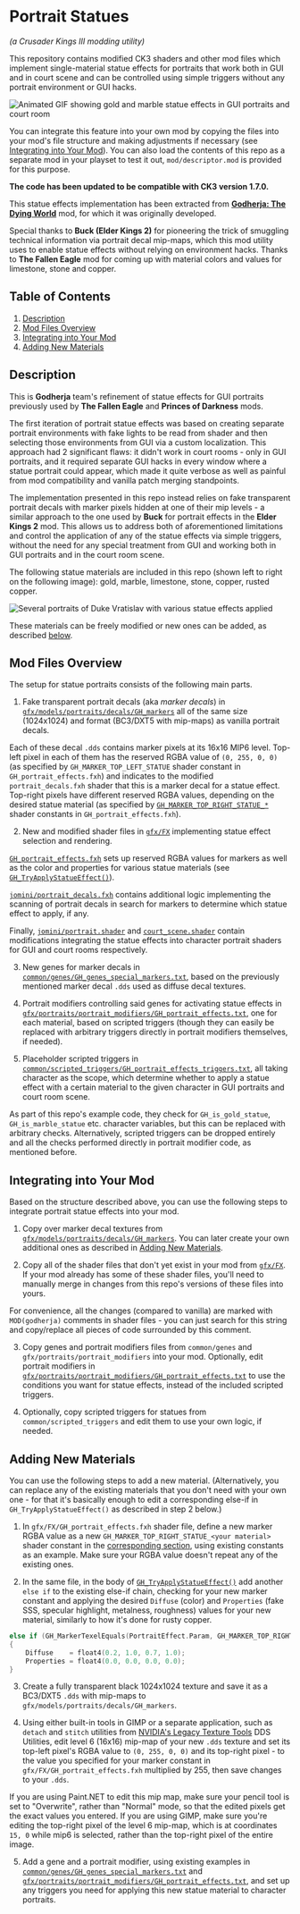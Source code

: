 Portrait Statues
================
_(a Crusader Kings III modding utility)_

This repository contains modified CK3 shaders and other mod files which implement single-material statue effects for portraits that work both in GUI and in court scene and can be controlled using simple triggers without any portrait environment or GUI hacks.
<a name="demo"></a>

![Animated GIF showing gold and marble statue effects in GUI portraits and court room](https://media.githubusercontent.com/media/terrapass/ck3-modutil-portrait-statues/master/docs/gh_portrait_statues.gif)

You can integrate this feature into your own mod by copying the files into your mod's file structure and making adjustments if necessary (see [Integrating into Your Mod](#integration)).
You can also load the contents of this repo as a separate mod in your playset to test it out, `mod/descriptor.mod` is provided for this purpose.

**The code has been updated to be compatible with CK3 version 1.7.0.**

This statue effects implementation has been extracted from [**Godherja: The Dying World**](https://steamcommunity.com/sharedfiles/filedetails/?id=2326030123) mod, for which it was originally developed.

Special thanks to **Buck (Elder Kings 2)** for pioneering the trick of smuggling technical information via portrait decal mip-maps, which this mod utility uses to enable statue effects without relying on environment hacks.
Thanks to **The Fallen Eagle** mod for coming up with material colors and values for limestone, stone and copper.

Table of Contents
-----------------
1. <a href="#description">Description</a>
2. <a href="#under-the-hood">Mod Files Overview</a>
3. <a href="#integration">Integrating into Your Mod</a>
4. <a href="#new-materials">Adding New Materials</a>

Description<a name="description"></a>
-----------
This is **Godherja** team's refinement of statue effects for GUI portraits previously used by **The Fallen Eagle** and **Princes of Darkness** mods.

The first iteration of portrait statue effects was based on creating separate portrait environments with fake lights to be read from shader and then selecting those environments from GUI via a custom localization. This approach had 2 significant flaws: it didn't work in court rooms - only in GUI portraits, and it required separate GUI hacks in every window where a statue portrait could appear, which made it quite verbose as well as painful from mod compatibility and vanilla patch merging standpoints.

The implementation presented in this repo instead relies on fake transparent portrait decals with marker pixels hidden at one of their mip levels - a similar approach to the one used by **Buck** for portrait effects in the **Elder Kings 2** mod. This allows us to address both of aforementioned limitations and control the application of any of the statue effects via simple triggers, without the need for any special treatment from GUI and working both in GUI portraits and in the court room scene.

The following statue materials are included in this repo (shown left to right on the following image): gold, marble, limestone, stone, copper, rusted copper.

![Several portraits of Duke Vratislav with various statue effects applied](https://media.githubusercontent.com/media/terrapass/ck3-modutil-portrait-statues/master/docs/statue_materials.png)

These materials can be freely modified or new ones can be added, as described <a href="#new-materials">below</a>.

Mod Files Overview<a name="under-the-hood"></a>
------------------
The setup for statue portraits consists of the following main parts.

1. Fake transparent portrait decals (aka *marker decals*) in [`gfx/models/portraits/decals/GH_markers`](https://github.com/terrapass/ck3-modutil-portrait-statues/tree/master/mod/gfx/models/portraits/decals/GH_markers) all of the same size (1024x1024) and format (BC3/DXT5 with mip-maps) as vanilla portrait decals.

Each of these decal `.dds` contains marker pixels at its 16x16 MIP6 level. Top-left pixel in each of them has the reserved RGBA value of `(0, 255, 0, 0)` (as specified by `GH_MARKER_TOP_LEFT_STATUE` shader constant in `GH_portrait_effects.fxh`) and indicates to the modified `portrait_decals.fxh` shader that this is a marker decal for a statue effect. Top-right pixels have different reserved RGBA values, depending on the desired statue material (as specified by [`GH_MARKER_TOP_RIGHT_STATUE_*`](https://github.com/terrapass/ck3-modutil-portrait-statues/blob/master/mod/gfx/FX/GH_portrait_effects.fxh#L19) shader constants in `GH_portrait_effects.fxh`).

2. New and modified shader files in [`gfx/FX`](https://github.com/terrapass/ck3-modutil-portrait-statues/tree/master/mod/gfx/FX) implementing statue effect selection and rendering.

[`GH_portrait_effects.fxh`](https://github.com/terrapass/ck3-modutil-portrait-statues/tree/master/mod/gfx/FX/GH_portrait_effects.fxh) sets up reserved RGBA values for markers as well as the color and properties for various statue materials (see [`GH_TryApplyStatueEffect()`](https://github.com/terrapass/ck3-modutil-portrait-statues/blob/master/mod/gfx/FX/GH_portrait_effects.fxh#L64)).

[`jomini/portrait_decals.fxh`](https://github.com/terrapass/ck3-modutil-portrait-statues/tree/master/mod/gfx/FX/jomini/portrait_decals.fxh) contains additional logic implementing the scanning of portrait decals in search for markers to determine which statue effect to apply, if any.

Finally, [`jomini/portrait.shader`](https://github.com/terrapass/ck3-modutil-portrait-statues/tree/master/mod/gfx/FX/jomini/portrait.shader) and [`court_scene.shader`](https://github.com/terrapass/ck3-modutil-portrait-statues/tree/master/mod/gfx/FX/court_scene.shader) contain modifications integrating the statue effects into character portrait shaders for GUI and court rooms respectively.

3. New genes for marker decals in [`common/genes/GH_genes_special_markers.txt`](https://github.com/terrapass/ck3-modutil-portrait-statues/blob/master/mod/common/genes/GH_genes_special_markers.txt), based on the previously mentioned marker decal `.dds` used as diffuse decal textures.

4. Portrait modifiers controlling said genes for activating statue effects in [`gfx/portraits/portrait_modifiers/GH_portrait_effects.txt`](https://github.com/terrapass/ck3-modutil-portrait-statues/blob/master/mod/gfx/portraits/portrait_modifiers/GH_portrait_effects.txt), one for each material, based on scripted triggers (though they can easily be replaced with arbitrary triggers directly in portrait modifiers themselves, if needed).

5. Placeholder scripted triggers in [`common/scripted_triggers/GH_portrait_effects_triggers.txt`](https://github.com/terrapass/ck3-modutil-portrait-statues/blob/master/mod/common/scripted_triggers/GH_portrait_effects_triggers.txt), all taking character as the scope, which determine whether to apply a statue effect with a certain material to the given character in GUI portraits and court room scene.

As part of this repo's example code, they check for `GH_is_gold_statue`, `GH_is_marble_statue` etc. character variables, but this can be replaced with arbitrary checks. Alternatively, scripted triggers can be dropped entirely and all the checks performed directly in portrait modifier code, as mentioned before.

Integrating into Your Mod<a name="integration"></a>
-------------------------
Based on the structure described above, you can use the following steps to integrate portrait statue effects into your mod.

1. Copy over marker decal textures from [`gfx/models/portraits/decals/GH_markers`](https://github.com/terrapass/ck3-modutil-portrait-statues/tree/master/mod/gfx/models/portraits/decals/GH_markers). You can later create your own additional ones as described in <a href="#new-materials">Adding New Materials</a>.

2. Copy all of the shader files that don't yet exist in your mod from [`gfx/FX`](https://github.com/terrapass/ck3-modutil-portrait-statues/tree/master/mod/gfx/FX).
If your mod already has some of these shader files, you'll need to manually merge in changes from this repo's versions of these files into yours.

For convenience, all the changes (compared to vanilla) are marked with `MOD(godherja)` comments in shader files -
you can just search for this string and copy/replace all pieces of code surrounded by this comment.
<!--Additionally, `MOD(court-skybox)` comments in `court_scene.shader` mark changes providing support for sky rendering in court room scene.-->

3. Copy genes and portrait modifiers files from `common/genes` and `gfx/portraits/portrait_modifiers` into your mod. Optionally, edit portrait modifiers in [`gfx/portraits/portrait_modifiers/GH_portrait_effects.txt`](https://github.com/terrapass/ck3-modutil-portrait-statues/blob/master/mod/gfx/portraits/portrait_modifiers/GH_portrait_effects.txt) to use the conditions you want for statue effects, instead of the included scripted triggers.

4. Optionally, copy scripted triggers for statues from `common/scripted_triggers` and edit them to use your own logic, if needed.

Adding New Materials<a name="new-materials"></a>
--------------------
You can use the following steps to add a new material. (Alternatively, you can replace any of the existing materials that you don't need with your own one - for that it's basically enough to edit a corresponding else-if in `GH_TryApplyStatueEffect()` as described in step 2 below.)

1. In `gfx/FX/GH_portrait_effects.fxh` shader file, define a new marker RGBA value as a new `GH_MARKER_TOP_RIGHT_STATUE_<your material>` shader constant in the [corresponding section](https://github.com/terrapass/ck3-modutil-portrait-statues/blob/master/mod/gfx/FX/GH_portrait_effects.fxh#L19), using existing constants as an example. Make sure your RGBA value doesn't repeat any of the existing ones.

2. In the same file, in the body of [`GH_TryApplyStatueEffect()`](https://github.com/terrapass/ck3-modutil-portrait-statues/blob/master/mod/gfx/FX/GH_portrait_effects.fxh#L64) add another `else if` to the existing else-if chain, checking for your new marker constant and applying the desired `Diffuse` (color) and `Properties` (fake SSS, specular highlight, metalness, roughness) values for your new material, similarly to how it's done for rusty copper.
```cpp
else if (GH_MarkerTexelEquals(PortraitEffect.Param, GH_MARKER_TOP_RIGHT_STATUE_COPPER_RUST))
{
	Diffuse    = float4(0.2, 1.0, 0.7, 1.0);
	Properties = float4(0.0, 0.0, 0.0, 0.0);
}
```

3. Create a fully transparent black 1024x1024 texture and save it as a BC3/DXT5 `.dds` with mip-maps to `gfx/models/portraits/decals/GH_markers`.

4. Using either built-in tools in GIMP or a separate application, such as `detach` and `stitch` utilities from [NVIDIA's Legacy Texture Tools](https://developer.nvidia.com/legacy-texture-tools) DDS Utilities, edit level 6 (16x16) mip-map of your new `.dds` texture and set its top-left pixel's RGBA value to `(0, 255, 0, 0)` and its top-right pixel - to the value you specified for your marker constant in `gfx/FX/GH_portrait_effects.fxh` multiplied by 255, then save changes to your `.dds`. 

If you are using Paint.NET to edit this mip map, make sure your pencil tool is set to "Overwrite", rather than "Normal" mode, so that the edited pixels get the exact values you entered. If you are using GIMP, make sure you're editing the top-right pixel of the level 6 mip-map, which is at coordinates `15, 0` while mip6 is selected, rather than the top-right pixel of the entire image.

5. Add a gene and a portrait modifier, using existing examples in [`common/genes/GH_genes_special_markers.txt`](https://github.com/terrapass/ck3-modutil-portrait-statues/blob/master/mod/common/genes/GH_genes_special_markers.txt) and [`gfx/portraits/portrait_modifiers/GH_portrait_effects.txt`](https://github.com/terrapass/ck3-modutil-portrait-statues/blob/master/mod/gfx/portraits/portrait_modifiers/GH_portrait_effects.txt), and set up any triggers you need for applying this new statue material to character portraits.
